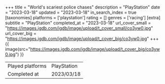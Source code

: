 +++
title = "World's scariest police chases"
description = "PlayStation"
date = "2023-03-18"
updated = "2023-03-18"
in_search_index = true
[taxonomies]
platforms = ['playstation']
rating = []
genres = ['racing']
[extra]
subtitle = "PlayStation"
completed_at = "2023-03-18"
url_cover_small = "https://images.igdb.com/igdb/image/upload/t_cover_small/co3yw0.jpg"
url_cover_big = "https://images.igdb.com/igdb/image/upload/t_cover_big/co3yw0.jpg"
+++
{{ image(src="https://images.igdb.com/igdb/image/upload/t_cover_big/co3yw0.jpg") }}

|              |            |
| ------------ | ---------- |
| Played platforms    | PlayStation |
| Completed at | 2023/03/18 |



